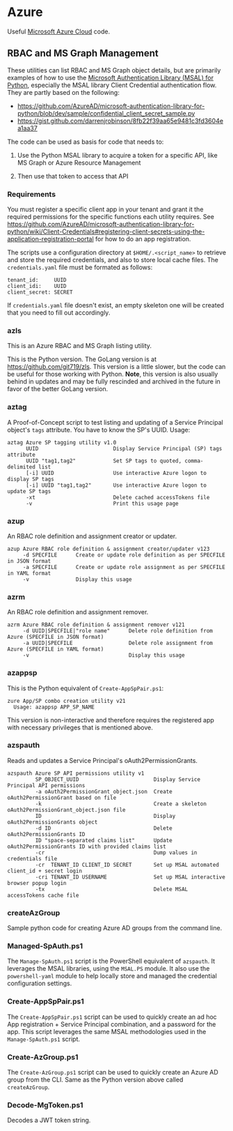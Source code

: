 # Azure
Useful [Microsoft Azure Cloud](https://azure.microsoft.com/en-us/) code. 

## RBAC and MS Graph Management
These utilities can list RBAC and MS Graph object details, but are primarily examples of how to use the [Microsoft Authentication Library (MSAL) for Python](https://docs.microsoft.com/en-us/python/api/overview/azure/msal-python-overview?view=azure-python), especially the MSAL library Client Credential authentication flow. They are partly based on the following:

- <https://github.com/AzureAD/microsoft-authentication-library-for-python/blob/dev/sample/confidential_client_secret_sample.py>
- <https://gist.github.com/darrenjrobinson/8fb22f39aa65e9481c3fd3604ea1aa37>

The code can be used as basis for code that needs to: 

1. Use the Python MSAL library to acquire a token for a specific API, like MS Graph or Azure Resource Management

2. Then use that token to access that API


### Requirements
You must register a specific client app in your tenant and grant it the required permissions for the specific functions each utility requires. See <https://github.com/AzureAD/microsoft-authentication-library-for-python/wiki/Client-Credentials#registering-client-secrets-using-the-application-registration-portal> for how to do an app registration.

The scripts use a configuration directory at `$HOME/.<script_name>` to retrieve and store the required credentials, and also to store local cache files. The `credentials.yaml` file must be formated as follows: 

```
tenant_id:     UUID
client_idi:    UUID
client_secret: SECRET
```

If `credentials.yaml` file doesn't exist, an empty skeleton one will be created that you need to fill out accordingly.


### azls
This is an Azure RBAC and MS Graph listing utility.

This is the Python version. The GoLang version is at https://github.com/git719/zls. This version is a little slower, but the code can be useful for those working with Python. **Note**, this version is also usually behind in updates and may be fully rescinded and archived in the future in favor of the better GoLang version.


### aztag
A Proof-of-Concept script to test listing and updating of a Service Principal object's `tags` attribute. You have to know the SP's UUID. Usage: 

```
aztag Azure SP tagging utility v1.0
      UUID                        Display Service Principal (SP) tags attribute
      UUID "tag1,tag2"            Set SP tags to quoted, comma-delimited list
      [-i] UUID                   Use interactive Azure logon to display SP tags
      [-i] UUID "tag1,tag2"       Use interactive Azure logon to update SP tags
      -xt                         Delete cached accessTokens file
      -v                          Print this usage page
```


### azup
An RBAC role definition and assignment creator or updater.

```
azup Azure RBAC role definition & assignment creator/updater v123
     -d SPECFILE      Create or update role definition as per SPECFILE in JSON format
     -a SPECFILE      Create or update role assignment as per SPECFILE in YAML format
     -v               Display this usage
```

### azrm
An RBAC role definition and assignment remover.

```
azrm Azure RBAC role definition & assignment remover v121
     -d UUID|SPECFILE|"role name"      Delete role definition from Azure (SPECFILE in JSON format)
     -a UUID|SPECFILE                  Delete role assignment from Azure (SPECFILE in YAML format)
     -v                                Display this usage
```

### azappsp
This is the Python equivalent of `Create-AppSpPair.ps1`: 

```
zure App/SP combo creation utility v21
  Usage: azappsp APP_SP_NAME
```
This version is non-interactive and therefore requires the registered app with necessary privileges that is mentioned above.

### azspauth
Reads and updates a Service Principal's oAuth2PermissionGrants.

```
azspauth Azure SP API permissions utility v1
         SP_OBJECT_UUID                        Display Service Principal API permissions
         -a oAuth2PermissionGrant_object.json  Create oAuth2PermissionGrant based on file
         -k                                    Create a skeleton oAuth2PermissionGrant_object.json file
         ID                                    Display oAuth2PermissionGrants object
         -d ID                                 Delete oAuth2PermissionGrants ID
         ID "space-separated claims list"      Update oAuth2PermissionGrants ID with provided claims list
         -cr                                   Dump values in credentials file
         -cr  TENANT_ID CLIENT_ID SECRET       Set up MSAL automated client_id + secret login
         -cri TENANT_ID USERNAME               Set up MSAL interactive browser popup login
         -tx                                   Delete MSAL accessTokens cache file
```

### createAzGroup
Sample python code for creating Azure AD groups from the command line.

### Managed-SpAuth.ps1
The `Manage-SpAuth.ps1` script is the PowerShell equivalent of `azspauth`. It leverages the MSAL libraries, using the `MSAL.PS` module. It also use the `powershell-yaml` module to help locally store and managed the credential configuration settings.

### Create-AppSpPair.ps1
The `Create-AppSpPair.ps1` script can be used to quickly create an ad hoc App registration + Service Principal combination, and a password for the app. This script leverages the same MSAL methodologies used in the `Manage-SpAuth.ps1` script.

### Create-AzGroup.ps1
The `Create-AzGroup.ps1` script can be used to quickly create an Azure AD group from the CLI. Same as the Python version above called `createAzGroup`.

### Decode-MgToken.ps1
Decodes a JWT token string.
